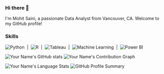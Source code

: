 ### Hi there 👋

I'm Mohit Saini, a passionate Data Analyst from Vancouver, CA. Welcome to my GitHub profile! 
 
 ### Skills
![Python](https://img.shields.io/badge/-Python-3776AB?logo=python&logoColor=white&style=flat) &nbsp;|&nbsp; ![R](https://img.shields.io/badge/-R-276DC3?logo=r&logoColor=white&style=flat) &nbsp;|&nbsp; ![Tableau](https://img.shields.io/badge/-Tableau-E97627?logo=tableau&logoColor=white&style=flat) &nbsp;|&nbsp; ![Machine Learning](https://img.shields.io/badge/-Machine%20Learning-FF6F00?logo=python&logoColor=white&style=flat) &nbsp;|&nbsp; ![Power BI](https://img.shields.io/badge/-Power%20BI-F2C811?logo=microsoft-power-bi&logoColor=white&style=flat)
 
![Your Name's GitHub stats](https://github-readme-stats.vercel.app/api?username=mohit020888&show_icons=true&theme=dracula&count_private=true)  ![Your Name's Contribution Graph](https://github-readme-streak-stats.herokuapp.com/?user=mohit020888&theme=dark)

![Your Name's Language Stats](https://github-readme-stats.vercel.app/api/top-langs/?username=mohit020888&layout=compact&langs_count=10&theme=dracula) ![GitHub Profile Summary](https://github-profile-summary-cards.vercel.app/api/cards/profile-details?username=mohit020888&theme=dracula)















